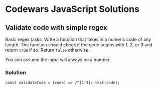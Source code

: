 # Codewars JavaScript Solutions

## Validate code with simple regex

Basic regex tasks. Write a function that takes in a numeric code of any length. The function should check if the code begins with 1, 2, or 3 and return `true` if so. Return `false` otherwise.

You can assume the input will always be a number.

### Solution

```
const validateCode = (code) => /^[1-3]/.test(code);
```
